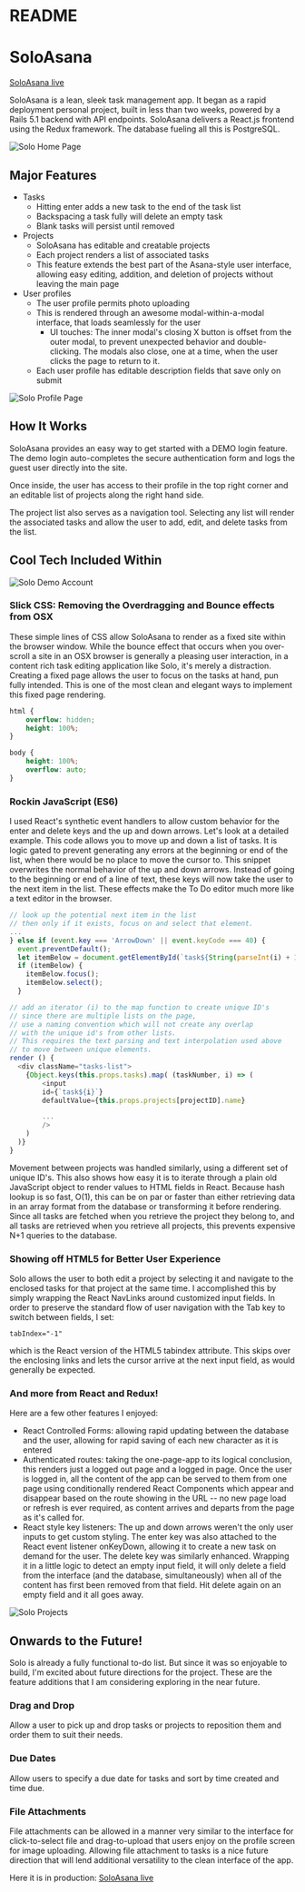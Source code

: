 # README

# SoloAsana

[SoloAsana live](http://soloasana.com)

[heroku]: http://soloasana.herokuapp.com

SoloAsana is a lean, sleek task management app.
It began as a rapid deployment personal project, built in less than two weeks, powered by a Rails 5.1 backend with API endpoints.
SoloAsana delivers a React.js frontend using the Redux framework.
The database fueling all this is PostgreSQL.

![Solo Home Page](docs/Screenshots/Solo_Home_Page.png)

## Major Features

* Tasks
  - Hitting enter adds a new task to the end of the task list
  - Backspacing a task fully will delete an empty task
  - Blank tasks will persist until removed
* Projects
  - SoloAsana has editable and creatable projects
  - Each project renders a list of associated tasks
  - This feature extends the best part of the Asana-style user interface, allowing easy editing, addition, and deletion of projects without leaving the main page
* User profiles
  - The user profile permits photo uploading
  - This is rendered through an awesome modal-within-a-modal interface, that loads seamlessly for the user
    - UI touches: The inner modal's closing X button is offset from the outer modal, to prevent unexpected behavior and double-clicking. The modals also close, one at a time, when the user clicks the page to return to it.
  - Each user profile has editable description fields that save only on submit

![Solo Profile Page](docs/Screenshots/Solo_Profile_Page.png)

## How It Works

  SoloAsana provides an easy way to get started with a DEMO login feature. The demo login auto-completes the secure authentication form and logs the guest user directly into the site.

  Once inside, the user has access to their profile in the top right corner and an editable list of projects along the right hand side.

  The project list also serves as a navigation tool. Selecting any list will render the associated tasks and allow the user to add, edit, and delete tasks from the list.

## Cool Tech Included Within

![Solo Demo Account](docs/Screenshots/Demo_Login.gif)

### Slick CSS: Removing the Overdragging and Bounce effects from OSX
These simple lines of CSS allow SoloAsana to render as a fixed site within the browser window. While the bounce effect that occurs when you over-scroll a site in an OSX browser is generally a pleasing user interaction, in a content rich task editing application like Solo, it's merely a distraction. Creating a fixed page allows the user to focus on the tasks at hand, pun fully intended. This is one of the most clean and elegant ways to implement this fixed page rendering.

```CSS
html {
    overflow: hidden;
    height: 100%;
}

body {
    height: 100%;
    overflow: auto;
}
```


### Rockin JavaScript (ES6)

I used React's synthetic event handlers to allow custom behavior for the enter and delete keys and the up and down arrows. Let's look at a detailed example.
This code allows you to move up and down a list of tasks. It is logic gated to prevent generating any errors at the beginning or end of the list, when there would be no place to move the cursor to. This snippet overwrites the normal behavior of the up and down arrows. Instead of going to the beginning or end of a line of text, these keys will now take the user to the next item in the list. These effects make the To Do editor much more like a text editor in the browser.
```JavaScript
// look up the potential next item in the list
// then only if it exists, focus on and select that element.
...
} else if (event.key === 'ArrowDown' || event.keyCode === 40) {
  event.preventDefault();
  let itemBelow = document.getElementById(`task${String(parseInt(i) + 1)}`);
  if (itemBelow) {
    itemBelow.focus();
    itemBelow.select();
  }

// add an iterator (i) to the map function to create unique ID's
// since there are multiple lists on the page,
// use a naming convention which will not create any overlap
// with the unique id's from other lists.
// This requires the text parsing and text interpolation used above
// to move between unique elements.
render () {
  <div className="tasks-list">
    {Object.keys(this.props.tasks).map( (taskNumber, i) => (
        <input
        id={`task${i}`}
        defaultValue={this.props.projects[projectID].name}

        ...
        />
    )
  )}  
}
```

Movement between projects was handled similarly, using a different set of unique ID's. This also shows how easy it is to iterate through a plain old JavaScript object to render values to HTML fields in React. Because hash lookup is so fast, O(1), this can be on par or faster than either retrieving data in an array format from the database or transforming it before rendering. Since all tasks are fetched when you retrieve the project they belong to, and all tasks are retrieved when you retrieve all projects, this prevents expensive N+1 queries to the database.

### Showing off HTML5 for Better User Experience

Solo allows the user to both edit a project by selecting it and navigate to the enclosed tasks for that project at the same time. I accomplished this by simply wrapping the React NavLinks around customized input fields. In order to preserve the standard flow of user navigation with the Tab key to switch between fields, I set:
```HTML5
tabIndex="-1"
```

which is the React version of the HTML5 tabindex attribute. This skips over the enclosing links and lets the cursor arrive at the next input field, as would generally be expected.

### And more from React and Redux!
Here are a few other features I enjoyed:

* React Controlled Forms: allowing rapid updating between the database and the user, allowing for rapid saving of each new character as it is entered
* Authenticated routes: taking the one-page-app to its logical conclusion, this renders just a logged out page and a logged in page. Once the user is logged in, all the content of the app can be served to them from one page using conditionally rendered React Components which appear and disappear based on the route showing in the URL -- no new page load or refresh is ever required, as content arrives and departs from the page as it's called for.
* React style key listeners: The up and down arrows weren't the only user inputs to get custom styling. The enter key was also attached to the React event listener onKeyDown, allowing it to create a new task on demand for the user. The delete key was similarly enhanced. Wrapping it in a little logic to detect an empty input field, it will only delete a field from the interface (and the database, simultaneously) when all of the content has first been removed from that field. Hit delete again on an empty field and it all goes away.

![Solo Projects](docs/Screenshots/Solo_Projects.png)

## Onwards to the Future!

Solo is already a fully functional to-do list. But since it was so enjoyable to build, I'm excited about future directions for the project. These are the feature additions that I am considering exploring in the near future.

### Drag and Drop

Allow a user to pick up and drop tasks or projects to reposition them and order them to suit their needs.

### Due Dates

Allow users to specify a due date for tasks and sort by time created and time due.

### File Attachments

File attachments can be allowed in a manner very similar to the interface for click-to-select file and drag-to-upload that users enjoy on the profile screen for image uploading. Allowing file attachment to tasks is a nice future direction that will lend additional versatility to the clean interface of the app.

Here it is in production: [SoloAsana live](http://soloasana.com)
